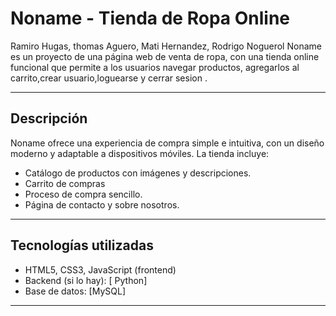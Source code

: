 # Noname - Tienda de Ropa Online
Ramiro Hugas, thomas Aguero, Mati Hernandez, Rodrigo Noguerol 
Noname es un proyecto de una página web de venta de ropa, con una tienda online funcional que permite a los usuarios navegar productos, agregarlos al carrito,crear usuario,loguearse y cerrar sesion .

---

## Descripción

Noname ofrece una experiencia de compra simple e intuitiva, con un diseño moderno y adaptable a dispositivos móviles. La tienda incluye:

- Catálogo de productos con imágenes y descripciones.
- Carrito de compras
- Proceso de compra sencillo.
- Página de contacto y sobre nosotros.

---

## Tecnologías utilizadas

- HTML5, CSS3, JavaScript (frontend)
- Backend (si lo hay): [ Python]
- Base de datos: [MySQL]


---


